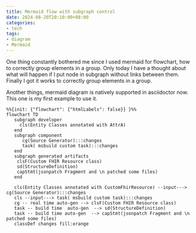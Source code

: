 ```yaml
---
title: Mermaid flow with subgraph control
date: 2024-08-20T20:10:00+08:00
categories:
- tech
tags:
- diagram
- Mermaid
---
```


One thing constantly bothered me since I used mermaid for flowchart, how to correctly group elements in a group. Only today I have a thought about what will happen if I put node in subgraph without links between them. Finally I got it works to correctly group elements in a group. 

Another things, mermaid diagram is natively supported in asciidoctor now. This one is my first example to use it. 

```mermaid
%%{init: {"flowchart": {"htmlLabels": false}} }%%
flowchart TD
   subgraph developer
     cls(Entity Classes annotated with AttrA)
   end
   subgraph component
      cg(Source Generator):::changes
      task( msbuild custom task):::changes
   end
   subgraph generated artifacts
    clsF(Custom FHIR Resource class)
    sd(StructureDefinition)
    capStmt(jsonpatch Fragment and \n patched some files)
   end

   cls(Entity Classes annotated with CustomFhirResource) --input---> cg(Source Generator):::changes
   cls --input---> task( msbuild custom task):::changes
   cg -- real time auto-gen --> clsF(Custom FHIR Resource class)
   task -- build time  auto-gen  --> sd(StructureDefinition)
   task -- build time auto-gen  --> capStmt(jsonpatch Fragment and \n patched some files)
   classDef changes fill:orange
```

